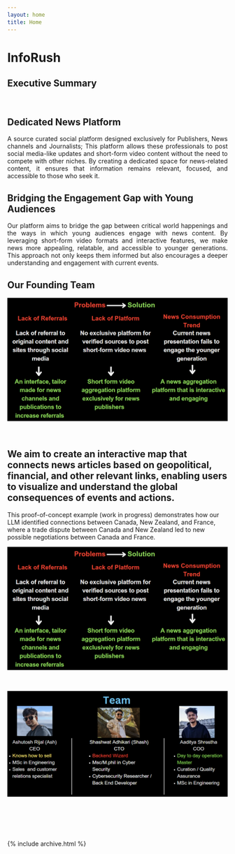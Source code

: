 ```yaml
---
layout: home
title: Home
---
```


# InfoRush

## Executive Summary
<br>


  
## Dedicated News Platform

<div align = "justify">
A source curated social platform designed exclusively for Publishers, News channels and Journalists; This platform allows these professionals to post social media-like updates and short-form video content without the need to compete with other niches. By creating a dedicated space for news-related content, it ensures that information remains relevant, focused, and accessible to those who seek it.
</div>

## Bridging the Engagement Gap with Young Audiences

<div align = "justify">
Our platform aims to bridge the gap between critical world happenings and the ways in which young audiences engage with news content. By leveraging short-form video formats and interactive features, we make news more appealing, relatable, and accessible to younger generations. This approach not only keeps them informed but also encourages a deeper understanding and engagement with current events.

<br>
</div>


## Our Founding Team

![image](assets/Problems.png)



<br>

## We aim to create an interactive map that connects news articles based on geopolitical, financial, and other relevant links, enabling users to visualize and understand the global consequences of events and actions.

This proof-of-concept example (work in progress) demonstrates how our LLM identified connections between Canada, New Zealand, and France, where a trade dispute between Canada and New Zealand led to new possible negotiations between Canada and France.

![image](assets/Problems.png)

<br>


![image](assets/founders.png)




<br>
<div align = "justify">
  

</div>
<br>
<div align = "justify"> 




</div>
<br>
<div align = "justify"> 


</div>
<br>
<div align = "justify"> 



</div>



{% include archive.html %}
